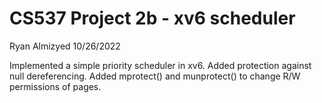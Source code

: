 # CS537 Project 2b - xv6 scheduler
Ryan Almizyed
10/26/2022

Implemented a simple priority scheduler in xv6. Added protection against null dereferencing.  Added mprotect() and munprotect() to change R/W permissions of pages.

